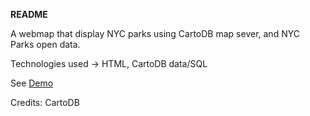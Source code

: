 **README**

A webmap that display NYC parks using CartoDB map sever, and NYC Parks open data.

Technologies used -> HTML, CartoDB data/SQL

See [Demo](http://medev21.github.io/WebMapCartoDBLesson3/)

Credits: CartoDB
